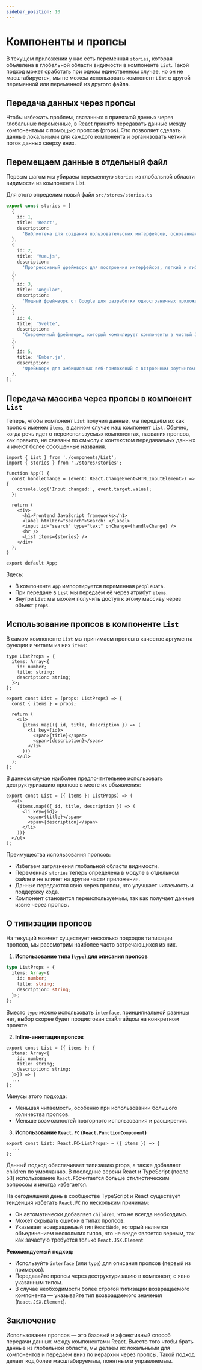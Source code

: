 ```yaml
---
sidebar_position: 10
---
```


# Компоненты и пропсы

В текущем приложении у нас есть переменная `stories`, которая объявлена в глобальной области видимости в компоненте `List`.
Такой подход может сработать при одном единственном случае, но он не масштабируется, мы не можем использовать компонент `List` с другой переменной или переменной из другого файла.

## Передача данных через пропсы

Чтобы избежать проблем, связанных с привязкой данных через глобальные переменные, в React принято передавать данные между компонентами с помощью пропсов (props). Это позволяет сделать данные локальными для каждого компонента и организовать чёткий поток данных сверху вниз.

## Перемещаем данные в отдельный файл

Первым шагом мы убираем переменную `stories` из глобальной области видимости из компонента List.

Для этого определим новый файл `src/stores/stories.ts`

```ts
export const stories = [
  {
    id: 1,
    title: 'React',
    description:
      'Библиотека для создания пользовательских интерфейсов, основанная на компонентной архитектуре.',
  },
  {
    id: 2,
    title: 'Vue.js',
    description:
      'Прогрессивный фреймворк для построения интерфейсов, легкий и гибкий в использовании.',
  },
  {
    id: 3,
    title: 'Angular',
    description:
      'Мощный фреймворк от Google для разработки одностраничных приложений с богатым функционалом.',
  },
  {
    id: 4,
    title: 'Svelte',
    description:
      'Современный фреймворк, который компилирует компоненты в чистый JavaScript, обеспечивая высокую производительность.',
  },
  {
    id: 5,
    title: 'Ember.js',
    description:
      'Фреймворк для амбициозных веб-приложений с встроенным роутингом и инструментами разработки.',
  },
];
```

## Передача массива через пропсы в компонент `List`

Теперь, чтобы компонент `List` получил данные, мы передаём их как пропс с именем `items`, в данном случае наш компонент `List`.
Обычно, когда речь идет о переиспользуемых компонентах, названия пропсов, как правило, не связаны по смыслу с контекстом передаваемых данных и имеют более обобщенные названия. 

```tsx
import { List } from './components/List';
import { stories } from './stores/stories';

function App() {
  const handleChange = (event: React.ChangeEvent<HTMLInputElement>) => {
    console.log('Input changed:', event.target.value);
  };

  return (
    <div>
      <h1>Frontend JavaScript frameworks</h1>
      <label htmlFor="search">Search: </label>
      <input id="search" type="text" onChange={handleChange} />
      <hr />
      <List items={stories} />
    </div>
  );
}

export default App;
```

Здесь:

- В компоненте `App` импортируется переменная `peopleData`. 
- При передаче в `List` мы передаём её через атрибут `items`. 
- Внутри `List` мы можем получить доступ к этому массиву через объект `props`.

## Использование пропсов в компоненте `List`

В самом компоненте `List` мы принимаем пропсы в качестве аргумента функции и читаем из них `items`:

```tsx
type ListProps = {
  items: Array<{
    id: number;
    title: string;
    description: string;
  }>;
};

export const List = (props: ListProps) => {
  const { items } = props;
    
  return (
    <ul>
      {items.map(({ id, title, description }) => (
        <li key={id}>
          <span>{title}</span>
          <span>{description}</span>
        </li>
      ))}
    </ul>
  );
};
```

В данном случае наиболее предпочтительнее использовать деструктуризацию пропсов в месте их объявления:

```tsx
export const List = ({ items }: ListProps) => (
  <ul>
    {items.map(({ id, title, description }) => (
      <li key={id}>
        <span>{title}</span>
        <span>{description}</span>
      </li>
    ))}
  </ul>
);
```

Преимущества использования пропсов:

- Избегаем загрязнения глобальной области видимости.
- Переменная `stories` теперь определена в модуле в отдельном файле и не влияет на другие части приложения.
- Данные передаются явно через пропсы, что улучшает читаемость и поддержку кода.
- Компонент становится переиспользуемым, так как получает данные извне через пропсы.

## О типизации пропсов

На текущий момент существует несколько подходов типизации пропсов, мы рассмотрим наиболее часто встречающихся из них.

1. **Использование типа (`type`) для описания пропсов**

```ts
type ListProps = {
  items: Array<{
    id: number;
    title: string;
    description: string;
  }>;
};
```

Вместо `type` можно использовать `interface`, принципиальной разницы нет, выбор скорее будет продиктован стайлгайдом на конкретном проекте.

2. **Inline-аннотация пропсов**

```tsx
export const List = ({ items }: {
  items: Array<{
    id: number;
    title: string;
    description: string;
  }>}) => {
  ...
};
```

Минусы этого подхода:

- Меньшая читаемость, особенно при использовании большого количества пропсов.
- Меньше возможностей повторного использования и расширения.

3. **Использование `React.FC` (`React.FunctionComponent`)**

```tsx
export const List: React.FC<ListProps> = ({ items }) => {
  ...
};
```

Данный подход обеспечивает типизацию props, а также добавляет children по умолчанию.
В последние версии React и TypeScript (после 5.1) использование `React.FC`считается больше стилистическим вопросом и иногда избегается.

На сегодняшний день в сообществе TypeScript и React существует тенденция избегать `React.FC` по нескольким причинам:

- Он автоматически добавляет `children`, что не всегда необходимо.
- Может скрывать ошибки в типах пропсов.
- Указывает возвращаемый тип `ReactNode`, который является объединением нескольких типов, что не везде является верным, так как зачастую требуется только `React.JSX.Element`

**Рекомендуемый подход:**

- Используйте `interface` (или `type`) для описания пропсов (первый из примеров).
- Передавайте пропсы через деструктуризацию в компонент, с явно указанным типом.
- В случае необходимости более строгой типизации возвращаемого компонента — указывайте тип возвращаемого значения (`React.JSX.Element`).


## Заключение

Использование пропсов — это базовый и эффективный способ передачи данных между компонентами React. Вместо того чтобы брать данные из глобальной области, мы делаем их локальными для компонентов и передаём вниз по иерархии через пропсы. Такой подход делает код более масштабируемым, понятным и управляемым.
